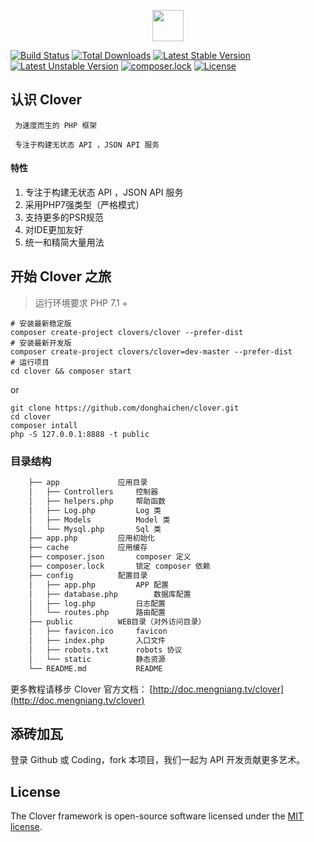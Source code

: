 <p align="center"><img src="https://res.cloudinary.com/clover-cms/image/upload/v1567957620/clover_pljwc5.png" height="50"></p>

[![Build Status](https://travis-ci.org/donghaichen/clover.svg?branch=master)](https://travis-ci.org/donghaichen/clover)
[![Total Downloads](https://poser.pugx.org/clovers/clover/downloads)](https://packagist.org/packages/clovers/clover)
[![Latest Stable Version](https://poser.pugx.org/clovers/clover/v/stable)](https://packagist.org/packages/clovers/clover)
[![Latest Unstable Version](https://poser.pugx.org/clovers/clover/v/unstable)](https://packagist.org/packages/clovers/clover)
[![composer.lock](https://poser.pugx.org/clovers/clover/composerlock)](https://packagist.org/packages/clovers/clover)
[![License](https://poser.pugx.org/clovers/clover/license)](https://packagist.org/packages/clovers/clover)

## 认识 Clover

	 为速度而生的 PHP 框架
	
	 专注于构建无状态 API ，JSON API 服务

#### 特性

1. 专注于构建无状态 API ，JSON API 服务
2. 采用PHP7强类型（严格模式）
3. 支持更多的PSR规范
4. 对IDE更加友好
5. 统一和精简大量用法

## 开始 Clover 之旅

> 运行环境要求 PHP 7.1 +

 ```shell
 # 安装最新稳定版
composer create-project clovers/clover --prefer-dist
# 安装最新开发版
composer create-project clovers/clover=dev-master --prefer-dist
# 运行项目
cd clover && composer start
 ```
or
 ```shell
git clone https://github.com/donghaichen/clover.git
cd clover
composer intall
php -S 127.0.0.1:8888 -t public
 ```
### 目录结构

``` html
	├── app				应用目录
	│   ├── Controllers		控制器
	│   ├── helpers.php		帮助函数
	│   ├── Log.php			Log 类
	│   ├── Models			Model 类
	│   └── Mysql.php		Sql 类
	├── app.php			应用初始化
	├── cache			应用缓存
	├── composer.json		composer 定义
	├── composer.lock		锁定 composer 依赖
	├── config			配置目录
	│   ├── app.php			APP 配置
	│   ├── database.php		数据库配置
	│   ├── log.php			日志配置
	│   └── routes.php		路由配置
	├── public			WEB目录（对外访问目录）
	│   ├── favicon.ico		favicon
	│   ├── index.php		入口文件
	│   ├── robots.txt		robots 协议
	│   └── static			静态资源
	└── README.md			README
```
更多教程请移步 Clover 官方文档： [http://doc.mengniang.tv/clover](http://doc.mengniang.tv/clover)

## 添砖加瓦

登录 Github 或 Coding，fork 本项目，我们一起为 API 开发贡献更多艺术。

## License

The Clover framework is open-source software licensed under the [MIT license](https://opensource.org/licenses/MIT).
